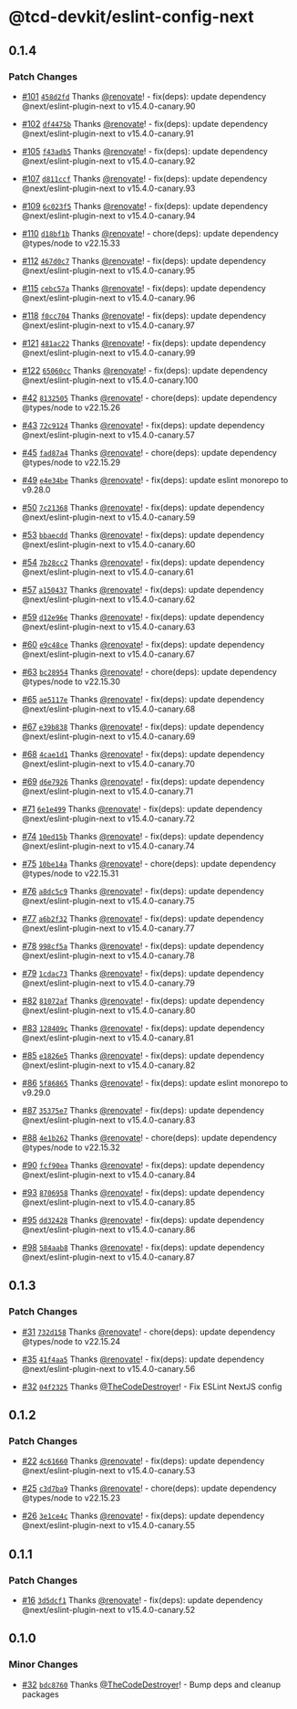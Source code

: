 # @tcd-devkit/eslint-config-next

## 0.1.4

### Patch Changes

- [#101](https://github.com/TheCodeDestroyer/devkit/pull/101) [`458d2fd`](https://github.com/TheCodeDestroyer/devkit/commit/458d2fdc443cf415c8c5b227c51a5f716cfe1202) Thanks [@renovate](https://github.com/apps/renovate)! - fix(deps): update dependency @next/eslint-plugin-next to v15.4.0-canary.90

- [#102](https://github.com/TheCodeDestroyer/devkit/pull/102) [`df4475b`](https://github.com/TheCodeDestroyer/devkit/commit/df4475bdac62b5905d3899538df13df15eab0999) Thanks [@renovate](https://github.com/apps/renovate)! - fix(deps): update dependency @next/eslint-plugin-next to v15.4.0-canary.91

- [#105](https://github.com/TheCodeDestroyer/devkit/pull/105) [`f43adb5`](https://github.com/TheCodeDestroyer/devkit/commit/f43adb538b3382a87f54c4497a10953e542c6bf8) Thanks [@renovate](https://github.com/apps/renovate)! - fix(deps): update dependency @next/eslint-plugin-next to v15.4.0-canary.92

- [#107](https://github.com/TheCodeDestroyer/devkit/pull/107) [`d811ccf`](https://github.com/TheCodeDestroyer/devkit/commit/d811ccf1a5e3d8386745082359381ea5a2366637) Thanks [@renovate](https://github.com/apps/renovate)! - fix(deps): update dependency @next/eslint-plugin-next to v15.4.0-canary.93

- [#109](https://github.com/TheCodeDestroyer/devkit/pull/109) [`6c023f5`](https://github.com/TheCodeDestroyer/devkit/commit/6c023f5baaca76b64412dbf924c46272d194a00e) Thanks [@renovate](https://github.com/apps/renovate)! - fix(deps): update dependency @next/eslint-plugin-next to v15.4.0-canary.94

- [#110](https://github.com/TheCodeDestroyer/devkit/pull/110) [`d18bf1b`](https://github.com/TheCodeDestroyer/devkit/commit/d18bf1b5c1fb36923ca847e8831de30e07763b24) Thanks [@renovate](https://github.com/apps/renovate)! - chore(deps): update dependency @types/node to v22.15.33

- [#112](https://github.com/TheCodeDestroyer/devkit/pull/112) [`467d0c7`](https://github.com/TheCodeDestroyer/devkit/commit/467d0c797aa9ea2449cc6cb326bf89839b0d8e28) Thanks [@renovate](https://github.com/apps/renovate)! - fix(deps): update dependency @next/eslint-plugin-next to v15.4.0-canary.95

- [#115](https://github.com/TheCodeDestroyer/devkit/pull/115) [`cebc57a`](https://github.com/TheCodeDestroyer/devkit/commit/cebc57add06bbde7f01964142c8ba8ee364ec812) Thanks [@renovate](https://github.com/apps/renovate)! - fix(deps): update dependency @next/eslint-plugin-next to v15.4.0-canary.96

- [#118](https://github.com/TheCodeDestroyer/devkit/pull/118) [`f0cc704`](https://github.com/TheCodeDestroyer/devkit/commit/f0cc7048d2bf08fcc25f1e6eb8d638b4fb360c07) Thanks [@renovate](https://github.com/apps/renovate)! - fix(deps): update dependency @next/eslint-plugin-next to v15.4.0-canary.97

- [#121](https://github.com/TheCodeDestroyer/devkit/pull/121) [`481ac22`](https://github.com/TheCodeDestroyer/devkit/commit/481ac2243b22f167cc78dbb4715477b6883d4b73) Thanks [@renovate](https://github.com/apps/renovate)! - fix(deps): update dependency @next/eslint-plugin-next to v15.4.0-canary.99

- [#122](https://github.com/TheCodeDestroyer/devkit/pull/122) [`65060cc`](https://github.com/TheCodeDestroyer/devkit/commit/65060ccaf9c3bf725d06d41c9f20ea1310a4c889) Thanks [@renovate](https://github.com/apps/renovate)! - fix(deps): update dependency @next/eslint-plugin-next to v15.4.0-canary.100

- [#42](https://github.com/TheCodeDestroyer/devkit/pull/42) [`8132505`](https://github.com/TheCodeDestroyer/devkit/commit/8132505b81dccb163c689a98495ac18f47e35e02) Thanks [@renovate](https://github.com/apps/renovate)! - chore(deps): update dependency @types/node to v22.15.26

- [#43](https://github.com/TheCodeDestroyer/devkit/pull/43) [`72c9124`](https://github.com/TheCodeDestroyer/devkit/commit/72c91242bf74757f5b888d8c54b2b661a45cc4c8) Thanks [@renovate](https://github.com/apps/renovate)! - fix(deps): update dependency @next/eslint-plugin-next to v15.4.0-canary.57

- [#45](https://github.com/TheCodeDestroyer/devkit/pull/45) [`fad87a4`](https://github.com/TheCodeDestroyer/devkit/commit/fad87a46ccae63b816ea3a4223c825972a5d6a08) Thanks [@renovate](https://github.com/apps/renovate)! - chore(deps): update dependency @types/node to v22.15.29

- [#49](https://github.com/TheCodeDestroyer/devkit/pull/49) [`e4e34be`](https://github.com/TheCodeDestroyer/devkit/commit/e4e34be5f4d2122ed9580d4a6909bd1796fbf263) Thanks [@renovate](https://github.com/apps/renovate)! - fix(deps): update eslint monorepo to v9.28.0

- [#50](https://github.com/TheCodeDestroyer/devkit/pull/50) [`7c21368`](https://github.com/TheCodeDestroyer/devkit/commit/7c21368c1a0ddd1a63c9653921624e7d2a78b4b1) Thanks [@renovate](https://github.com/apps/renovate)! - fix(deps): update dependency @next/eslint-plugin-next to v15.4.0-canary.59

- [#53](https://github.com/TheCodeDestroyer/devkit/pull/53) [`bbaecdd`](https://github.com/TheCodeDestroyer/devkit/commit/bbaecddce5da5096c9e9d9b521d8ccd753d0ad4f) Thanks [@renovate](https://github.com/apps/renovate)! - fix(deps): update dependency @next/eslint-plugin-next to v15.4.0-canary.60

- [#54](https://github.com/TheCodeDestroyer/devkit/pull/54) [`7b28cc2`](https://github.com/TheCodeDestroyer/devkit/commit/7b28cc2a36de048fc7739e6e636a37955a942da2) Thanks [@renovate](https://github.com/apps/renovate)! - fix(deps): update dependency @next/eslint-plugin-next to v15.4.0-canary.61

- [#57](https://github.com/TheCodeDestroyer/devkit/pull/57) [`a150437`](https://github.com/TheCodeDestroyer/devkit/commit/a1504377fce580b89457692c837c3614cc04259b) Thanks [@renovate](https://github.com/apps/renovate)! - fix(deps): update dependency @next/eslint-plugin-next to v15.4.0-canary.62

- [#59](https://github.com/TheCodeDestroyer/devkit/pull/59) [`d12e96e`](https://github.com/TheCodeDestroyer/devkit/commit/d12e96ecd8de5a29d94f1fbf4e310a4abb0a454f) Thanks [@renovate](https://github.com/apps/renovate)! - fix(deps): update dependency @next/eslint-plugin-next to v15.4.0-canary.63

- [#60](https://github.com/TheCodeDestroyer/devkit/pull/60) [`e9c48ce`](https://github.com/TheCodeDestroyer/devkit/commit/e9c48ce17938c0906c7022f74979a75844d306a5) Thanks [@renovate](https://github.com/apps/renovate)! - fix(deps): update dependency @next/eslint-plugin-next to v15.4.0-canary.67

- [#63](https://github.com/TheCodeDestroyer/devkit/pull/63) [`bc28954`](https://github.com/TheCodeDestroyer/devkit/commit/bc2895460827e304b48419284cf23b255efbfd45) Thanks [@renovate](https://github.com/apps/renovate)! - chore(deps): update dependency @types/node to v22.15.30

- [#65](https://github.com/TheCodeDestroyer/devkit/pull/65) [`ae5117e`](https://github.com/TheCodeDestroyer/devkit/commit/ae5117ee429bf8f75ecbc7318cf0410ea53a1663) Thanks [@renovate](https://github.com/apps/renovate)! - fix(deps): update dependency @next/eslint-plugin-next to v15.4.0-canary.68

- [#67](https://github.com/TheCodeDestroyer/devkit/pull/67) [`e39b838`](https://github.com/TheCodeDestroyer/devkit/commit/e39b838f2c50917a1105440268acab4294c34da9) Thanks [@renovate](https://github.com/apps/renovate)! - fix(deps): update dependency @next/eslint-plugin-next to v15.4.0-canary.69

- [#68](https://github.com/TheCodeDestroyer/devkit/pull/68) [`4cae1d1`](https://github.com/TheCodeDestroyer/devkit/commit/4cae1d1b163a067a30c608313c7aa6452479f112) Thanks [@renovate](https://github.com/apps/renovate)! - fix(deps): update dependency @next/eslint-plugin-next to v15.4.0-canary.70

- [#69](https://github.com/TheCodeDestroyer/devkit/pull/69) [`d6e7926`](https://github.com/TheCodeDestroyer/devkit/commit/d6e792604af90d27fe64f7d14d034aa190b004d9) Thanks [@renovate](https://github.com/apps/renovate)! - fix(deps): update dependency @next/eslint-plugin-next to v15.4.0-canary.71

- [#71](https://github.com/TheCodeDestroyer/devkit/pull/71) [`6e1e499`](https://github.com/TheCodeDestroyer/devkit/commit/6e1e499ab1da495403acf3806bb4f5f42f4246e0) Thanks [@renovate](https://github.com/apps/renovate)! - fix(deps): update dependency @next/eslint-plugin-next to v15.4.0-canary.72

- [#74](https://github.com/TheCodeDestroyer/devkit/pull/74) [`10ed15b`](https://github.com/TheCodeDestroyer/devkit/commit/10ed15bf5c03b9c6c0c4dcb80d49e7502744c237) Thanks [@renovate](https://github.com/apps/renovate)! - fix(deps): update dependency @next/eslint-plugin-next to v15.4.0-canary.74

- [#75](https://github.com/TheCodeDestroyer/devkit/pull/75) [`10be14a`](https://github.com/TheCodeDestroyer/devkit/commit/10be14a7edf75db5ce9f4ed508ac3e6c749ae941) Thanks [@renovate](https://github.com/apps/renovate)! - chore(deps): update dependency @types/node to v22.15.31

- [#76](https://github.com/TheCodeDestroyer/devkit/pull/76) [`a8dc5c9`](https://github.com/TheCodeDestroyer/devkit/commit/a8dc5c991408ed6e640ee602de13a3df6eff30f3) Thanks [@renovate](https://github.com/apps/renovate)! - fix(deps): update dependency @next/eslint-plugin-next to v15.4.0-canary.75

- [#77](https://github.com/TheCodeDestroyer/devkit/pull/77) [`a6b2f32`](https://github.com/TheCodeDestroyer/devkit/commit/a6b2f325cf1208ea7e9334abfd04d3c2b150406a) Thanks [@renovate](https://github.com/apps/renovate)! - fix(deps): update dependency @next/eslint-plugin-next to v15.4.0-canary.77

- [#78](https://github.com/TheCodeDestroyer/devkit/pull/78) [`998cf5a`](https://github.com/TheCodeDestroyer/devkit/commit/998cf5a2f54cb6c88258713ed2cd3af60b8a4d8e) Thanks [@renovate](https://github.com/apps/renovate)! - fix(deps): update dependency @next/eslint-plugin-next to v15.4.0-canary.78

- [#79](https://github.com/TheCodeDestroyer/devkit/pull/79) [`1cdac73`](https://github.com/TheCodeDestroyer/devkit/commit/1cdac733fa53ef67fa0a9ee1744995474011ab6a) Thanks [@renovate](https://github.com/apps/renovate)! - fix(deps): update dependency @next/eslint-plugin-next to v15.4.0-canary.79

- [#82](https://github.com/TheCodeDestroyer/devkit/pull/82) [`81072af`](https://github.com/TheCodeDestroyer/devkit/commit/81072af62647c6291625b8867f72376cab8510c8) Thanks [@renovate](https://github.com/apps/renovate)! - fix(deps): update dependency @next/eslint-plugin-next to v15.4.0-canary.80

- [#83](https://github.com/TheCodeDestroyer/devkit/pull/83) [`128409c`](https://github.com/TheCodeDestroyer/devkit/commit/128409c8546dc3b6b5bda8f8e71d9906902a243c) Thanks [@renovate](https://github.com/apps/renovate)! - fix(deps): update dependency @next/eslint-plugin-next to v15.4.0-canary.81

- [#85](https://github.com/TheCodeDestroyer/devkit/pull/85) [`e1826e5`](https://github.com/TheCodeDestroyer/devkit/commit/e1826e5e0371e6481a039fb783b08b7419a4bc34) Thanks [@renovate](https://github.com/apps/renovate)! - fix(deps): update dependency @next/eslint-plugin-next to v15.4.0-canary.82

- [#86](https://github.com/TheCodeDestroyer/devkit/pull/86) [`5f86865`](https://github.com/TheCodeDestroyer/devkit/commit/5f8686585ccc00b761c8acb14d87cd1e5ff187d7) Thanks [@renovate](https://github.com/apps/renovate)! - fix(deps): update eslint monorepo to v9.29.0

- [#87](https://github.com/TheCodeDestroyer/devkit/pull/87) [`35375e7`](https://github.com/TheCodeDestroyer/devkit/commit/35375e7fd5d820131122d14f9da1e0debfd05f9a) Thanks [@renovate](https://github.com/apps/renovate)! - fix(deps): update dependency @next/eslint-plugin-next to v15.4.0-canary.83

- [#88](https://github.com/TheCodeDestroyer/devkit/pull/88) [`4e1b262`](https://github.com/TheCodeDestroyer/devkit/commit/4e1b2623e664c2f044773aa99a4776d24f67a230) Thanks [@renovate](https://github.com/apps/renovate)! - chore(deps): update dependency @types/node to v22.15.32

- [#90](https://github.com/TheCodeDestroyer/devkit/pull/90) [`fcf90ea`](https://github.com/TheCodeDestroyer/devkit/commit/fcf90ea06cf8b11f84747b6f056de98dcb2e9dee) Thanks [@renovate](https://github.com/apps/renovate)! - fix(deps): update dependency @next/eslint-plugin-next to v15.4.0-canary.84

- [#93](https://github.com/TheCodeDestroyer/devkit/pull/93) [`8706958`](https://github.com/TheCodeDestroyer/devkit/commit/8706958f9fcd9a881e5dfd53204dab6df92eb134) Thanks [@renovate](https://github.com/apps/renovate)! - fix(deps): update dependency @next/eslint-plugin-next to v15.4.0-canary.85

- [#95](https://github.com/TheCodeDestroyer/devkit/pull/95) [`dd32428`](https://github.com/TheCodeDestroyer/devkit/commit/dd32428f4fffa904e1f081bb77b5fc36a9ca63d3) Thanks [@renovate](https://github.com/apps/renovate)! - fix(deps): update dependency @next/eslint-plugin-next to v15.4.0-canary.86

- [#98](https://github.com/TheCodeDestroyer/devkit/pull/98) [`584aab8`](https://github.com/TheCodeDestroyer/devkit/commit/584aab861902368f73c40f54759709a775ad76bb) Thanks [@renovate](https://github.com/apps/renovate)! - fix(deps): update dependency @next/eslint-plugin-next to v15.4.0-canary.87

## 0.1.3

### Patch Changes

- [#31](https://github.com/TheCodeDestroyer/devkit/pull/31) [`732d158`](https://github.com/TheCodeDestroyer/devkit/commit/732d158f007bcbf1c7770bc4c8111dd6dc756080) Thanks [@renovate](https://github.com/apps/renovate)! - chore(deps): update dependency @types/node to v22.15.24

- [#35](https://github.com/TheCodeDestroyer/devkit/pull/35) [`41f4aa5`](https://github.com/TheCodeDestroyer/devkit/commit/41f4aa5740a6818346d1d617bb43c7c1b8eb0c4b) Thanks [@renovate](https://github.com/apps/renovate)! - fix(deps): update dependency @next/eslint-plugin-next to v15.4.0-canary.56

- [#32](https://github.com/TheCodeDestroyer/devkit/pull/32) [`04f2325`](https://github.com/TheCodeDestroyer/devkit/commit/04f232585435d4e1292d3ebe095c838f5554e3e7) Thanks [@TheCodeDestroyer](https://github.com/TheCodeDestroyer)! - Fix ESLint NextJS config

## 0.1.2

### Patch Changes

- [#22](https://github.com/TheCodeDestroyer/devkit/pull/22) [`4c61660`](https://github.com/TheCodeDestroyer/devkit/commit/4c6166082577da36666489e6dc6dc9be08a63f41) Thanks [@renovate](https://github.com/apps/renovate)! - fix(deps): update dependency @next/eslint-plugin-next to v15.4.0-canary.53

- [#25](https://github.com/TheCodeDestroyer/devkit/pull/25) [`c3d7ba9`](https://github.com/TheCodeDestroyer/devkit/commit/c3d7ba9c3097a1780167dbb84e5217dbe4b2bae3) Thanks [@renovate](https://github.com/apps/renovate)! - chore(deps): update dependency @types/node to v22.15.23

- [#26](https://github.com/TheCodeDestroyer/devkit/pull/26) [`3e1ce4c`](https://github.com/TheCodeDestroyer/devkit/commit/3e1ce4c69996476ed6d65d33acbc6bbbcdb134f2) Thanks [@renovate](https://github.com/apps/renovate)! - fix(deps): update dependency @next/eslint-plugin-next to v15.4.0-canary.55

## 0.1.1

### Patch Changes

- [#16](https://github.com/TheCodeDestroyer/devkit/pull/16) [`3d5dcf1`](https://github.com/TheCodeDestroyer/devkit/commit/3d5dcf19504d597d3a217dcbe4317b009e7a8248) Thanks [@renovate](https://github.com/apps/renovate)! - fix(deps): update dependency @next/eslint-plugin-next to v15.4.0-canary.52

## 0.1.0

### Minor Changes

- [#32](https://github.com/TheCodeDestroyer/devkit/pull/32) [`bdc8760`](https://github.com/TheCodeDestroyer/devkit/commit/bdc87609699071b2624c35a62437a315ee2baec6) Thanks [@TheCodeDestroyer](https://github.com/TheCodeDestroyer)! - Bump deps and cleanup packages
